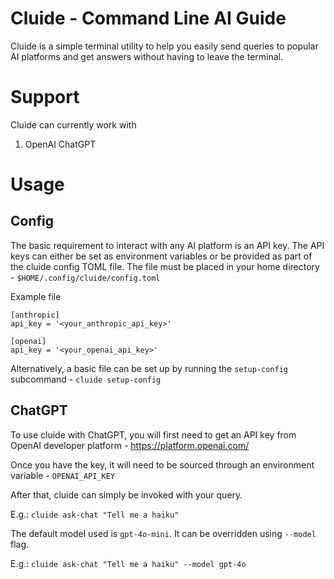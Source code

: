 # Cluide - Command Line AI Guide

Cluide is a simple terminal utility to help you easily send queries to popular AI platforms and get answers
without having to leave the terminal.

# Support

Cluide can currently work with

1. OpenAI ChatGPT

# Usage

## Config

The basic requirement to interact with any AI platform is an API key. The API keys can either be set as environment variables or
be provided as part of the cluide config TOML file. The file must be placed in your home directory - `$HOME/.config/cluide/config.toml`

Example file

```
[anthropic]
api_key = '<your_anthropic_api_key>'

[openai]
api_key = '<your_openai_api_key>'
```

Alternatively, a basic file can be set up by running the `setup-config` subcommand - `cluide setup-config`

## ChatGPT

To use cluide with ChatGPT, you will first need to get an API key from OpenAI developer platform - https://platform.openai.com/

Once you have the key, it will need to be sourced through an environment variable - `OPENAI_API_KEY`

After that, cluide can simply be invoked with your query.

E.g.: `cluide ask-chat "Tell me a haiku"`

The default model used is `gpt-4o-mini`. It can be overridden using `--model` flag.

E.g.: `cluide ask-chat "Tell me a haiku" --model gpt-4o`
